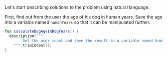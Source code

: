Let's start describing solutions to the problem using natural language.

First, find out from the user the age of his dog in human years.
Save the age into a variable named `humanYears` so that it can be manipulated further.

<div class="hint" title="Example of a description">

```kotlin
fun calculateDogAgeInDogYears() {
  description("""
        Get the user input and save the result to a variable named humanYears.
    """.trimIndent())
}
```
</div>
